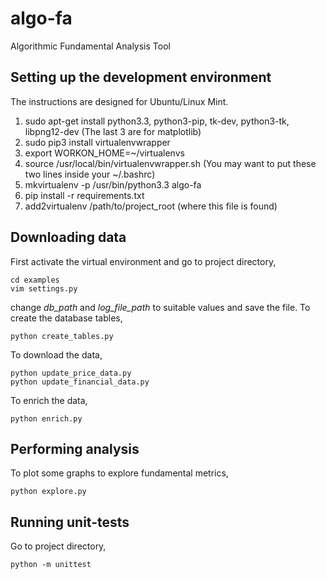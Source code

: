 algo-fa
=======

Algorithmic Fundamental Analysis Tool


Setting up the development environment
---------------------------------------
The instructions are designed for Ubuntu/Linux Mint.

1. sudo apt-get install python3.3, python3-pip, tk-dev, python3-tk, libpng12-dev (The last 3 are for matplotlib)
2. sudo pip3 install virtualenvwrapper
3. export WORKON_HOME=~/virtualenvs
4. source /usr/local/bin/virtualenvwrapper.sh (You may want to put these two lines inside your ~/.bashrc)
5. mkvirtualenv -p /usr/bin/python3.3 algo-fa
6. pip install -r requirements.txt
7. add2virtualenv /path/to/project_root (where this file is found)

Downloading data
-----------------
First activate the virtual environment and go to project directory,

    cd examples
	vim settings.py

change *db_path* and *log\_file\_path* to suitable values and save the file. To create the database tables,

	python create_tables.py

To download the data,

	python update_price_data.py
	python update_financial_data.py

To enrich the data,

	python enrich.py

Performing analysis
--------------------
To plot some graphs to explore fundamental metrics,

	python explore.py

Running unit-tests
------------------
Go to project directory,

    python -m unittest
